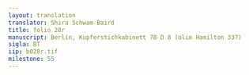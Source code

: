 ```yaml
---
layout: translation
translator: Shira Schwam-Baird
title: folio 28r
manuscript: Berlin, Kupferstichkabinett 78 D 8 (olim Hamilton 337)
sigla: BT
iip: b028r.tif
milestone: 55
---
```

